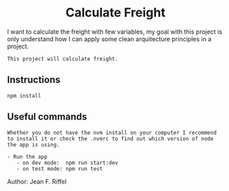 <h1 align="center">Calculate Freight</h1>
<p>
    I want to calculate the freight with few variables, my goal with this project is only understand how I can apply some clean arquitecture principles in a project.

    This project will calculate freight.
</p>

<h2> Instructions </h2>
    
    npm install

<h2> Useful commands </h2>

    Whether you do not have the nvm install on your computer I recommend to install it or check the .nvmrc to find out which version of node the app is using.

    - Run the app
       - on dev mode:  npm run start:dev
       - on test mode: npm run test
Author:
    Jean F. Riffel

